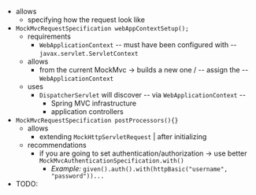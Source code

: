 * allows
  * specifying how the request look like
* `MockMvcRequestSpecification webAppContextSetup();`
  * requirements
    * `WebApplicationContext` -- must have been configured with -- `javax.servlet.ServletContext` 
  * allows
    * from the current MockMvc -> builds a new one / -- assign the -- `WebApplicationContext`
  * uses
    * `DispatcherServlet` will discover -- via `WebApplicationContext` --
      * Spring MVC infrastructure
      * application controllers
* `MockMvcRequestSpecification postProcessors(){}`
  * allows
    * extending `MockHttpServletRequest` | after initializing
  * recommendations
    * if you are going to set authentication/authorization -> use better `MockMvcAuthenticationSpecification.with()`
      * _Example:_ `given().auth().with(httpBasic("username", "password"))...`
* TODO: